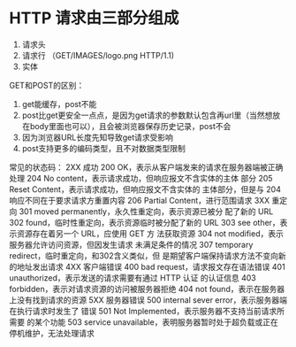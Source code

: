 # HTTP 请求由三部分组成

1. 请求头
2. 请求行  （GET/IMAGES/logo.png HTTP/1.1)
3. 实体

GET和POST的区别：

1. get能缓存，post不能
2. post比get更安全一点点，是因为get请求的参数默认包含再url里（当然想放在body里面也可以），且会被浏览器保存历史记录，post不会
3. 因为浏览器URL长度先知导致get请求受影响
4. post支持更多的编码类型，且不对数据类型限制

常见的状态码：
2XX 成功
200 OK，表示从客户端发来的请求在服务器端被正确处理 204 No content，表示请求成功，但响应报文不含实体的主体 部分
205 Reset Content，表示请求成功，但响应报文不含实体的
主体部分，但是与 204 响应不同在于要求请求方重置内容 206 Partial Content，进行范围请求
3XX 重定向
301 moved permanently，永久性重定向，表示资源已被分 配了新的 URL
302 found，临时性重定向，表示资源临时被分配了新的 URL 303 see other，表示资源存在着另一个 URL，应使用 GET 方 法获取资源
304 not modified，表示服务器允许访问资源，但因发生请求 未满足条件的情况
307 temporary redirect，临时重定向，和302含义类似，但 是期望客户端保持请求方法不变向新的地址发出请求
4XX 客户端错误
400 bad request，请求报文存在语法错误
401 unauthorized，表示发送的请求需要有通过 HTTP 认证 的认证信息
403 forbidden，表示对请求资源的访问被服务器拒绝
404 not found，表示在服务器上没有找到请求的资源
5XX 服务器错误
500 internal sever error，表示服务器端在执行请求时发生了 错误
501 Not Implemented，表示服务器不支持当前请求所需要 的某个功能
503 service unavailable，表明服务器暂时处于超负载或正在 停机维护，无法处理请求



